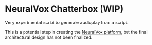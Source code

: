 # NeuralVox Chatterbox (WIP)

Very experimental script to generate audioplay from a script.

This is a potential step in creating the [NeuralVox platform](https://neuralvox.github.io/), but the final architectural design has not been finalized.